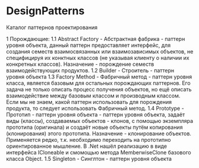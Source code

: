 # DesignPatterns

Каталог паттернов проектирования

1 Порождающие:
1.1 Abstract Factory - Абстрактная фабрика - паттерн уровня объекта, данный паттерн предоставляет интерфейс, для создания семеств взаимосвязанных или взаимозависимых объектов, не специфицируя их конктных классов (не указывая клиенту о наличии их конкретных классов). Назначение - порождение семеств взаимодействующих продуктов.
1.2 Builder - Строитель - паттерн уровня объекта
1.3 Factory Method - Фабричный метод - паттерн уровня класса, является базовым для остальных порождающих паттернов. Его задача не только описать процесс получения объектов, но ещё описать взаимодействие между базовым классом и производным классом. Если мы не знаем, какой паттерн использовать для порождения продукта, то следует использовать Фабричный метод.
1.4 Prototype - Прототип - паттерн уровня объекта - паттерн уровня объекта, задаёт виды (классы), создаваемых объектов - клонов, с помощью экземпляра прототипа (оригинала) и создаёт новые объекты путём копирования (клонирования) этого прототипа. Назначение - клонирование объектов. Применяется редко, т.к. необходимо переходить на прототипно ориентированное мышление. В .Net нашёл реализацию в виде интерфейса ICloneable и смомощью метода MemberwiseClone базового класса Object.
1.5 Singleton - Синглтон - паттерн уровня объекта
